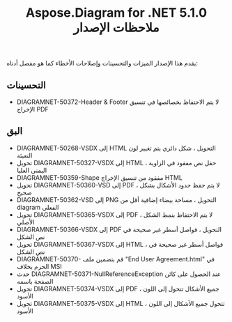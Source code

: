 ﻿---
title: Aspose.Diagram for .NET 5.1.0 ملاحظات الإصدار
type: docs
weight: 90
url: /ar/net/aspose-diagram-for-net-5-1-0-release-notes/
---
يقدم هذا الإصدار الميزات والتحسينات وإصلاحات الأخطاء كما هو مفصل أدناه:
## **التحسينات**
- DIAGRAMNET-50372-Header & Footer لا يتم الاحتفاظ بخصائصها في تنسيق الإخراج PDF
## **البق**
- DIAGRAMNET-50268-VSDX إلى HTML التحويل ، شكل دائري يتم تغيير لون التعبئة
- تحويل DIAGRAMNET-50327-VSDX إلى HTML ، حقل نص مفقود في الزاوية اليمنى العليا
- DIAGRAMNET-50359-Shape مفقود من تنسيق الإخراج HTML
- تحويل DIAGRAMNET-50360-VSD إلى PDF ، لا يتم حفظ حدود الأشكال بشكل صحيح
- DIAGRAMNET-50362-VSD إلى PNG التحويل ، مساحة بيضاء إضافية أقل من diagram الفعلي
- تحويل DIAGRAMNET-50365-VSDX إلى PDF ، لا يتم الاحتفاظ بنمط الشكل الأصلي
- DIAGRAMNET-50366-VSDX إلى PDF التحويل ، فواصل أسطر غير صحيحة في نص الشكل
- تحويل DIAGRAMNET-50367-VSDX إلى HTML ، فواصل أسطر غير صحيحة في نص الشكل
- DIAGRAMNET-50370- قم بتضمين ملف "End User Agreement.html" في الحزم بخلاف MSI
- حدث DIAGRAMNET-50371-NullReferenceException عند الحصول على كائن الصفحة باسمه
- تحويل DIAGRAMNET-50374-VSDX إلى PDF ، جميع الأشكال تتحول إلى اللون الأسود
- تحويل DIAGRAMNET-50375-VSDX إلى HTML ، تتحول جميع الأشكال إلى اللون الأسود
